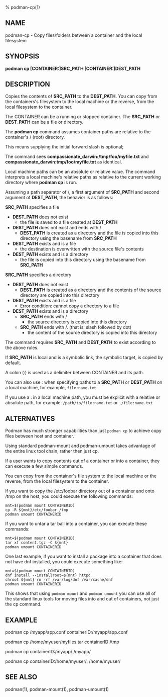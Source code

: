 % podman-cp(1)

## NAME
podman\-cp - Copy files/folders between a container and the local filesystem

## SYNOPSIS
**podman cp [CONTAINER:]SRC_PATH [CONTAINER:]DEST_PATH**

## DESCRIPTION
Copies the contents of **SRC_PATH** to the **DEST_PATH**. You can copy from the containers's filesystem to the local machine or the reverse, from the local filesystem to the container.

The CONTAINER can be a running or stopped container. The **SRC_PATH** or **DEST_PATH** can be a file or directory.

The **podman cp** command assumes container paths are relative to the container's / (root) directory.

This means supplying the initial forward slash is optional;

The command sees **compassionate_darwin:/tmp/foo/myfile.txt** and **compassionate_darwin:tmp/foo/myfile.txt** as identical.

Local machine paths can be an absolute or relative value.
The command interprets a local machine's relative paths as relative to the current working directory where **podman cp** is run.

Assuming a path separator of /, a first argument of **SRC_PATH** and second argument of **DEST_PATH**, the behavior is as follows:

**SRC_PATH** specifies a file
  - **DEST_PATH** does not exist
	- the file is saved to a file created at **DEST_PATH**
  - **DEST_PATH** does not exist and ends with /
	- **DEST_PATH** is created as a directory and the file is copied into this directory using the basename from **SRC_PATH**
  - **DEST_PATH** exists and is a file
	- the destination is overwritten with the source file's contents
  - **DEST_PATH** exists and is a directory
	- the file is copied into this directory using the basename from **SRC_PATH**

**SRC_PATH** specifies a directory
  - **DEST_PATH** does not exist
	- **DEST_PATH** is created as a directory and the contents of the source directory are copied into this directory
  - **DEST_PATH** exists and is a file
	- Error condition: cannot copy a directory to a file
  - **DEST_PATH** exists and is a directory
	- **SRC_PATH** ends with /
		- the source directory is copied into this directory
	- **SRC_PATH** ends with /. (that is: slash followed by dot)
		- the content of the source directory is copied into this directory

The command requires **SRC_PATH** and **DEST_PATH** to exist according to the above rules.

If **SRC_PATH** is local and is a symbolic link, the symbolic target, is copied by default.

A colon (:) is used as a delimiter between CONTAINER and its path.

You can also use : when specifying paths to a **SRC_PATH** or **DEST_PATH** on a local machine, for example, `file:name.txt`.

If you use a : in a local machine path, you must be explicit with a relative or absolute path, for example:
	`/path/to/file:name.txt` or `./file:name.txt`


## ALTERNATIVES

Podman has much stronger capabilities than just `podman cp` to achieve copy files between host and container.

Using standard podman-mount and podman-umount takes advantage of the entire linux tool chain, rather
then just cp.

If a user wants to copy contents out of a container or into a container, they can execute a few simple commands.

You can copy from the container's file system to the local machine or the reverse, from the local filesystem to the container.

If you want to copy the /etc/foobar directory out of a container and onto /tmp on the host, you could execute the following commands:

	mnt=$(podman mount CONTAINERID)
	cp -R ${mnt}/etc/foobar /tmp
	podman umount CONTAINERID

If you want to untar a tar ball into a container, you can execute these commands:

	mnt=$(podman mount CONTAINERID)
	tar xf content.tgz -C ${mnt}
	podman umount CONTAINERID

One last example, if you want to install a package into a container that
does not have dnf installed, you could execute something like:

	mnt=$(podman mount CONTAINERID)
	dnf install --installroot=${mnt} httpd
	chroot ${mnt} rm -rf /var/log/dnf /var/cache/dnf
	podman umount CONTAINERID

This shows that using `podman mount` and `podman umount` you can use all of the
standard linux tools for moving files into and out of containers, not just
the cp command.

## EXAMPLE

podman cp /myapp/app.conf containerID:/myapp/app.conf

podman cp /home/myuser/myfiles.tar containerID:/tmp

podman cp containerID:/myapp/ /myapp/

podman cp containerID:/home/myuser/. /home/myuser/

## SEE ALSO
podman(1), podman-mount(1), podman-umount(1)
